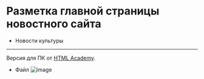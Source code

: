 # Разметка главной страницы новостного сайта
* Новости культуры
---
Версия для ПК от [HTML Academy](https://htmlacademy.ru).

* Файл
![image](https://files.webpeternet.ru/culture-news.png)
